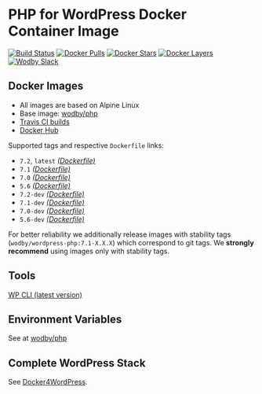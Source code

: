 # PHP for WordPress Docker Container Image

[![Build Status](https://travis-ci.org/wodby/wordpress-php.svg?branch=master)](https://travis-ci.org/wodby/wordpress-php)
[![Docker Pulls](https://img.shields.io/docker/pulls/wodby/wordpress-php.svg)](https://hub.docker.com/r/wodby/wordpress-php)
[![Docker Stars](https://img.shields.io/docker/stars/wodby/wordpress-php.svg)](https://hub.docker.com/r/wodby/wordpress-php)
[![Docker Layers](https://images.microbadger.com/badges/image/wodby/wordpress-php.svg)](https://microbadger.com/images/wodby/wordpress-php)
[![Wodby Slack](http://slack.wodby.com/badge.svg)](http://slack.wodby.com)

## Docker Images

* All images are based on Alpine Linux
* Base image: [wodby/php](https://github.com/wodby/php)
* [Travis CI builds](https://travis-ci.org/wodby/wordpress-php) 
* [Docker Hub](https://hub.docker.com/r/wodby/wordpress-php)

[_(Dockerfile)_]: https://github.com/wodby/wordpress-php/tree/master/Dockerfile

Supported tags and respective `Dockerfile` links:

* `7.2`, `latest` [_(Dockerfile)_]
* `7.1` [_(Dockerfile)_]
* `7.0` [_(Dockerfile)_]
* `5.6` [_(Dockerfile)_]
* `7.2-dev` [_(Dockerfile)_]
* `7.1-dev` [_(Dockerfile)_]
* `7.0-dev` [_(Dockerfile)_]
* `5.6-dev` [_(Dockerfile)_]

For better reliability we additionally release images with stability tags (`wodby/wordpress-php:7.1-X.X.X`) which correspond to git tags. We **strongly recommend** using images only with stability tags. 

## Tools

[WP CLI (latest version)](https://packagist.org/packages/wp-cli/wp-cli)

## Environment Variables

See at [wodby/php](https://github.com/wodby/php)

## Complete WordPress Stack

See [Docker4WordPress](https://github.com/wodby/docker4wordpress).
